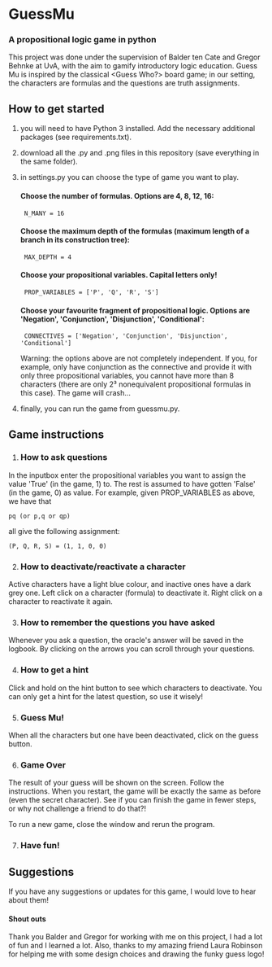 # GuessMu
### A propositional logic game in python

This project was done under the supervision of Balder ten Cate and Gregor Behnke at UvA, with the aim to gamify introductory logic education. Guess Mu is inspired by the classical <Guess Who?> board game; in our setting, the characters are formulas and the questions are truth assignments. 


## How to get started

1. you will need to have Python 3 installed. Add the necessary additional packages (see requirements.txt).
2. download all the .py and .png files in this repository (save everything in the same folder).
3. in settings.py you can choose the type of game you want to play.

    #### Choose the number of formulas. Options are 4, 8, 12, 16:

        N_MANY = 16

    #### Choose the maximum depth of the formulas (maximum length of a branch in its construction tree):
   
        MAX_DEPTH = 4

    #### Choose your propositional variables. Capital letters only!
       
        PROP_VARIABLES = ['P', 'Q', 'R', 'S']

    #### Choose your favourite fragment of propositional logic. Options are 'Negation', 'Conjunction', 'Disjunction', 'Conditional':
   
        CONNECTIVES = ['Negation', 'Conjunction', 'Disjunction', 'Conditional']

   Warning: the options above are not completely independent. If you, for example, only have conjunction as the connective and provide it with only three propositional variables, you cannot have more than 8 characters (there are only 2³ nonequivalent propositional formulas in this case). The game will crash...
  
5. finally, you can run the game from guessmu.py.


## Game instructions 

1. ###  How to ask questions

In the inputbox enter the propositional variables you want to assign the value 'True' (in the game, 1) to. The rest is assumed to have gotten 'False' (in the game, 0) as value. For example, given PROP_VARIABLES as above, we have that

    pq (or p,q or qp)

all give the following assignment:

    (P, Q, R, S) = (1, 1, 0, 0)

2. ### How to deactivate/reactivate a character

Active characters have a light blue colour, and inactive ones have a dark grey one. 
Left click on a character (formula) to deactivate it. 
Right click on a character to reactivate it again. 

3. ### How to remember the questions you have asked

Whenever you ask a question, the oracle's answer will be saved in the logbook. By clicking on the arrows you can scroll through your questions. 

4. ### How to get a hint

Click and hold on the hint button to see which characters to deactivate. You can only get a hint for the latest question, so use it wisely! 

5. ### Guess Mu!

When all the characters but one have been deactivated, click on the guess button. 

6. ### Game Over 

The result of your guess will be shown on the screen. Follow the instructions. When you restart, the game will be exactly the same as before (even the secret character). See if you can finish the game in fewer steps, or why not challenge a friend to do that?!

To run a new game, close the window and rerun the program. 

7. ### Have fun!

## Suggestions

If you have any suggestions or updates for this game, I would love to hear about them!

#### Shout outs
Thank you Balder and Gregor for working with me on this project, I had a lot of fun and I learned a lot. Also, thanks to my amazing friend Laura Robinson for helping me with some design choices and drawing the funky guess logo! 
